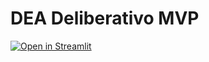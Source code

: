 # DEA Deliberativo MVP

[![Open in Streamlit](https://static.streamlit.io/badges/streamlit_badge_black_white.svg)](https://share.streamlit.io/your-username/dea-deliberativo-mvp/main/src/main.py)
